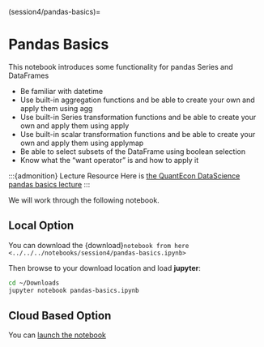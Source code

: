 (session4/pandas-basics)=
# Pandas Basics

This notebook introduces some functionality for pandas Series and DataFrames

* Be familiar with datetime
* Use built-in aggregation functions and be able to create your own and apply them using agg
* Use built-in Series transformation functions and be able to create your own and apply them using apply
* Use built-in scalar transformation functions and be able to create your own and apply them using applymap
* Be able to select subsets of the DataFrame using boolean selection
* Know what the “want operator” is and how to apply it

:::{admonition} Lecture Resource
Here is [the QuantEcon DataScience pandas basics lecture](https://datascience.quantecon.org/pandas/basics.html)
:::

We will work through the following notebook.

## Local Option

You can download the {download}`notebook from here <../../../notebooks/session4/pandas-basics.ipynb>`

Then browse to your download location and load **jupyter**:

```bash
cd ~/Downloads
jupyter notebook pandas-basics.ipynb
```

## Cloud Based Option

You can [launch the notebook](https://mybinder.org/v2/gh/QuantEcon/2021-workshop-rsit/main?filepath=notebooks%2Fsession4%2Fpandas-basics.ipynb)
